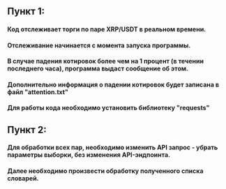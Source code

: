 ## Пункт 1:
#### Код отслеживает торги по паре XRP/USDT в реальном времени.
#### Отслеживание начинается с момента запуска программы.
#### В случае падения котировок более чем на 1 процент (в течении последнего часа), программа выдаст сообщение об этом.
#### Дополнительно информация о падении котировок будет записана в файл "attention.txt"
#### Для работы кода необходимо установить библиотеку "requests"

## Пункт 2:
#### Для обработки всех пар, необходимо изменить API запрос - убрать параметры выборки, без изменения АPI-эндпоинта.
#### Далее необходимо произвести обработку полученного списка словарей.